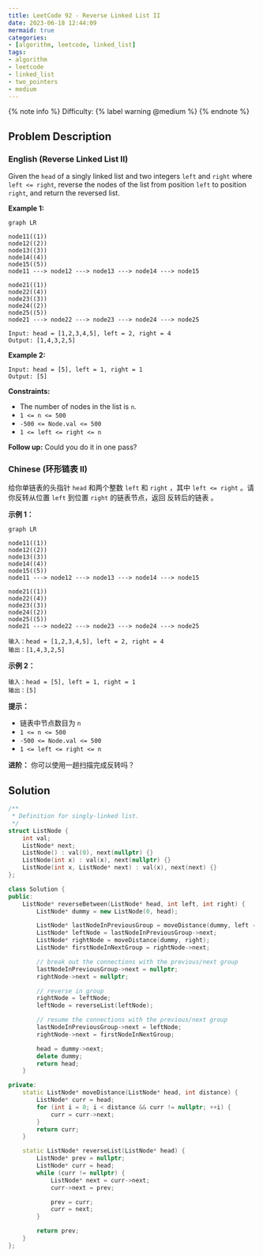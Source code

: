 ```yaml
---
title: LeetCode 92 - Reverse Linked List II
date: 2023-06-18 12:44:09
mermaid: true
categories:
- [algorithm, leetcode, linked_list]
tags:
- algorithm
- leetcode
- linked_list
- two_pointers
- medium
---
```


{% note info %}
Difficulty: {% label warning @medium %}
{% endnote %}

## Problem Description

### English (Reverse Linked List II)

Given the `head` of a singly linked list and two integers `left` and `right` where `left <= right`, reverse the nodes of the list from position `left` to position `right`, and return the reversed list.

**Example 1:**

```mermaid
graph LR

node11((1))
node12((2))
node13((3))
node14((4))
node15((5))
node11 ---> node12 ---> node13 ---> node14 ---> node15

node21((1))
node22((4))
node23((3))
node24((2))
node25((5))
node21 ---> node22 ---> node23 ---> node24 ---> node25
```

```log
Input: head = [1,2,3,4,5], left = 2, right = 4
Output: [1,4,3,2,5]
```

**Example 2:**

```log
Input: head = [5], left = 1, right = 1
Output: [5]
```

**Constraints:**

- The number of nodes in the list is `n`.
- `1 <= n <= 500`
- `-500 <= Node.val <= 500`
- `1 <= left <= right <= n`

**Follow up:** Could you do it in one pass?

### Chinese (环形链表 II)

给你单链表的头指针 `head` 和两个整数 `left` 和 `right` ，其中 `left <= right` 。请你反转从位置 `left` 到位置 `right` 的链表节点，返回 反转后的链表 。

**示例 1：**

```mermaid
graph LR

node11((1))
node12((2))
node13((3))
node14((4))
node15((5))
node11 ---> node12 ---> node13 ---> node14 ---> node15

node21((1))
node22((4))
node23((3))
node24((2))
node25((5))
node21 ---> node22 ---> node23 ---> node24 ---> node25
```

```log
输入：head = [1,2,3,4,5], left = 2, right = 4
输出：[1,4,3,2,5]
```

**示例 2：**

```log
输入：head = [5], left = 1, right = 1
输出：[5]
```

**提示：**

- 链表中节点数目为 `n`
- `1 <= n <= 500`
- `-500 <= Node.val <= 500`
- `1 <= left <= right <= n`

**进阶：** 你可以使用一趟扫描完成反转吗？

## Solution

```C++
/**
 * Definition for singly-linked list.
 */
struct ListNode {
    int val;
    ListNode* next;
    ListNode() : val(0), next(nullptr) {}
    ListNode(int x) : val(x), next(nullptr) {}
    ListNode(int x, ListNode* next) : val(x), next(next) {}
};

class Solution {
public:
    ListNode* reverseBetween(ListNode* head, int left, int right) {
        ListNode* dummy = new ListNode(0, head);

        ListNode* lastNodeInPreviousGroup = moveDistance(dummy, left - 1);
        ListNode* leftNode = lastNodeInPreviousGroup->next;
        ListNode* rightNode = moveDistance(dummy, right);
        ListNode* firstNodeInNextGroup = rightNode->next;

        // break out the connections with the previous/next group
        lastNodeInPreviousGroup->next = nullptr;
        rightNode->next = nullptr;

        // reverse in group
        rightNode = leftNode;
        leftNode = reverseList(leftNode);

        // resume the connections with the previous/next group
        lastNodeInPreviousGroup->next = leftNode;
        rightNode->next = firstNodeInNextGroup;

        head = dummy->next;
        delete dummy;
        return head;
    }

private:
    static ListNode* moveDistance(ListNode* head, int distance) {
        ListNode* curr = head;
        for (int i = 0; i < distance && curr != nullptr; ++i) {
            curr = curr->next;
        }
        return curr;
    }

    static ListNode* reverseList(ListNode* head) {
        ListNode* prev = nullptr;
        ListNode* curr = head;
        while (curr != nullptr) {
            ListNode* next = curr->next;
            curr->next = prev;

            prev = curr;
            curr = next;
        }

        return prev;
    }
};
```
